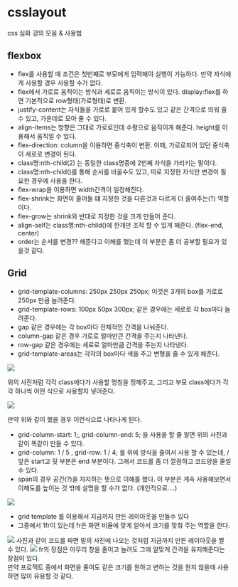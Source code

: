 # csslayout

css 심화 강의 모음 & 사용법

## flexbox

* flex를 사용할 때 조건은 첫번쨰로 부모에게 입력해야 실행이 가능하다. 만약 자식에게 사용할 경우 사용할 수가 없다.
* flex에서 가로로 움직이는 방식과 세로로 움직이는 방식이 있다. display:flex를 하면 기본적으로 row형태(가로형태)로 변환.
* justify-content는 자식들을 가로로 붙어 있게 할수도 있고 같은 간격으로 띄워 줄 수 있고, 가운데로 모아 줄 수 있다.
* align-items는 방향은 그대로 가로로인데 수평으로 움직이게 해준다. height를 이용해서 움직일 수 있다.
* flex-direction: column을 이용하면 중식축이 변환. 이때, 가로로되어 있던 중식축이 세로로 변경이 된다.
* class명:nth-child(2) 는 동일한 class명중에 2번째 자식을 가리키는 말이다.
* class명:nth-child()를 통해 순서를 바꿀수도 있고, 따로 지정한 자식만 변경이 필요한 경우에 사용을 한다.
* flex-wrap을 이용하면 width간격이 일정해진다.
* flex-shrink는 화면이 줄어들 떄 지정한 것을 다른것과 다르게 더 줄여주는(?) 역할이다.
* flex-grow는 shrink와 반대로 지정한 것을 크게 만들어 준다.
* align-self는 class명:nth-child()에 한개만 조작 할 수 있게 해준다. (flex-end, center)
* order는 순서를 변경?? 해준다고 이해를 했는데 이 부분은 좀 더 공부할 필요가 있을것 같다.

## Grid

* grid-template-columns: 250px 250px 250px; 이것은 3개의 box를 가로로 250px 만큼 늘려준다.
* grid-template-rows: 100px 50px 300px; 같은 경우에는 세로로 각 box마다 늘려준다.
* gap 같은 경우에는 각 box마다 전체적인 간격을 나눠준다.
* column-gap 같은 경우 가로로 얼마만큰 간격을 주는지 나타낸다.
* row-gap 같은 경우에는 세로로 얼마만큼 간격을 주는지 나타낸다.
* grid-template-areas는 각각의 box마다 색을 주고 변형을 줄 수 있게 해준다. 
<img src="./img/1.png">

   위의 사진처럼 각각 class에다가 사용할 명칭을 정해주고, 그리고 부모 class에다가 각각 하나씩 어떤 식으로 사용할지 넣어준다.

<img src="./img/2.png">

   만약 위와 같이 했을 경우 이런식으로 나타나게 된다.

* grid-column-start: 1;, grid-column-end: 5; 을 사용을 할 줄 알면 위의 사진과 같이 똑같이 만들 수 있다.
* grid-column: 1 / 5 , grid-row: 1 / 4; 를 위에 방식을 줄여서 사용 할 수 있는데, / 앞은 start고 뒷 부분은
  end 부분이다. 그래서 코드를 좀 더 깔끔하고 코드양을 줄일 수 있다.
* span의 경우 공간(?)을 차지하는 뜻으로 이해를 했다. 이 부분은 계속 사용해보면서 이해도를 높이는 것 밖에 설명을 할 수가 없다.
(개인적으로....)

<img src="./img/3.png">

* grid template 를 이용해서 지금까지 만든 레이아웃을 만들수 있다 
* 그중에서 1fr이 있는데 fr은 화면 비율에 맞게 알아서 크기를 맞춰 주는 역할을 한다. 

<img src="./img/4.png">
  사진과 같이 코드를 짜면 밑의 사진에 나오는 것처럼 지금까지 만든 레이아웃을 짤 수 있다.

<img src="./img/5.png">
  fr의 장점은 아무리 창을 줄이고 늘려도 그에 알맞게 간격을 유지해준다는 장점이 있다.</br>
  만약 프로젝트 중에서 화면을 줄여도 같은 크기를 원하고 변하는 것을 원치 않을때 사용하면 많이 유용할 것 같다.</br>


